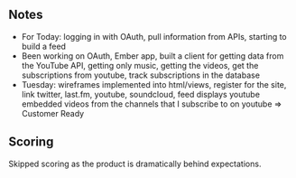 ## Notes

* For Today: logging in with OAuth, pull information from APIs, starting to build a feed
* Been working on OAuth, Ember app, built a client for getting data from the YouTube API, getting only music, getting the videos, get the subscriptions from youtube, track subscriptions in the database
* Tuesday: wireframes implemented into html/views, register for the site, link twitter, last.fm, youtube, soundcloud, feed displays youtube embedded videos from the channels that I subscribe to on youtube => Customer Ready

## Scoring

Skipped scoring as the product is dramatically behind expectations.

